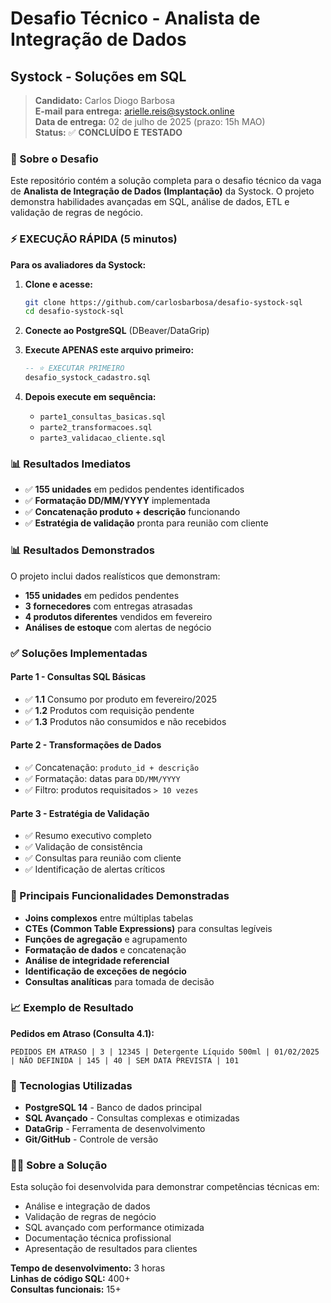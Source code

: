 # Desafio Técnico - Analista de Integração de Dados
## Systock - Soluções em SQL

> **Candidato:** Carlos Diogo Barbosa  
> **E-mail para entrega:** arielle.reis@systock.online  
> **Data de entrega:** 02 de julho de 2025 (prazo: 15h MAO)  
> **Status:** ✅ **CONCLUÍDO E TESTADO**

### 🎯 Sobre o Desafio
Este repositório contém a solução completa para o desafio técnico da vaga de **Analista de Integração de Dados (Implantação)** da Systock. O projeto demonstra habilidades avançadas em SQL, análise de dados, ETL e validação de regras de negócio.

### ⚡ **EXECUÇÃO RÁPIDA (5 minutos)**

**Para os avaliadores da Systock:**

1. **Clone e acesse:**
   ```bash
   git clone https://github.com/carlosbarbosa/desafio-systock-sql
   cd desafio-systock-sql
   ```

2. **Conecte ao PostgreSQL** (DBeaver/DataGrip)

3. **Execute APENAS este arquivo primeiro:**
   ```sql
   -- ⭐ EXECUTAR PRIMEIRO
   desafio_systock_cadastro.sql
   ```

4. **Depois execute em sequência:**
   - `parte1_consultas_basicas.sql`
   - `parte2_transformacoes.sql` 
   - `parte3_validacao_cliente.sql`

### 📊 **Resultados Imediatos**
- ✅ **155 unidades** em pedidos pendentes identificados
- ✅ **Formatação DD/MM/YYYY** implementada
- ✅ **Concatenação produto + descrição** funcionando
- ✅ **Estratégia de validação** pronta para reunião com cliente

### 📊 Resultados Demonstrados

O projeto inclui dados realísticos que demonstram:
- **155 unidades** em pedidos pendentes
- **3 fornecedores** com entregas atrasadas
- **4 produtos diferentes** vendidos em fevereiro
- **Análises de estoque** com alertas de negócio

### ✅ Soluções Implementadas

#### **Parte 1 - Consultas SQL Básicas**
- ✅ **1.1** Consumo por produto em fevereiro/2025
- ✅ **1.2** Produtos com requisição pendente  
- ✅ **1.3** Produtos não consumidos e não recebidos

#### **Parte 2 - Transformações de Dados**
- ✅ Concatenação: `produto_id + descrição`
- ✅ Formatação: datas para `DD/MM/YYYY`
- ✅ Filtro: produtos requisitados `> 10 vezes`

#### **Parte 3 - Estratégia de Validação**
- ✅ Resumo executivo completo
- ✅ Validação de consistência  
- ✅ Consultas para reunião com cliente
- ✅ Identificação de alertas críticos

### 🎯 Principais Funcionalidades Demonstradas

- **Joins complexos** entre múltiplas tabelas
- **CTEs (Common Table Expressions)** para consultas legíveis
- **Funções de agregação** e agrupamento
- **Formatação de dados** e concatenação
- **Análise de integridade referencial**
- **Identificação de exceções de negócio**
- **Consultas analíticas** para tomada de decisão

### 📈 Exemplo de Resultado

**Pedidos em Atraso (Consulta 4.1):**
```
PEDIDOS EM ATRASO | 3 | 12345 | Detergente Líquido 500ml | 01/02/2025 | NÃO DEFINIDA | 145 | 40 | SEM DATA PREVISTA | 101
```

### 🔧 Tecnologias Utilizadas
- **PostgreSQL 14** - Banco de dados principal
- **SQL Avançado** - Consultas complexas e otimizadas
- **DataGrip** - Ferramenta de desenvolvimento
- **Git/GitHub** - Controle de versão

### 👨‍💻 Sobre a Solução

Esta solução foi desenvolvida para demonstrar competências técnicas em:
- Análise e integração de dados
- Validação de regras de negócio
- SQL avançado com performance otimizada
- Documentação técnica profissional
- Apresentação de resultados para clientes

**Tempo de desenvolvimento:** 3 horas  
**Linhas de código SQL:** 400+  
**Consultas funcionais:** 15+
